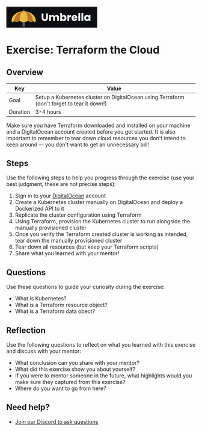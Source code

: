 <a href="../../overview/README.md"><img src="../umbrella.svg" alt="Umbrella project"></a>

# Exercise: Terraform the Cloud

## Overview

| Key | Value |
| --- | --- |
| Goal | Setup a Kubernetes cluster on DigitalOcean using Terraform (don't forget to tear it down!) |
| Duration | 3-4 hours |

Make sure you have Terraform downloaded and installed on your machine and a DigitalOcean account created before you get started. It is also important to remember to tear down cloud resources you don't intend to keep around -- you don't want to get an unnecessary bill!

## Steps

Use the following steps to help you progress through the exercise (use your best judgment, these are not precise steps):

1. Sign in to your [DigitalOcean](https://www.digitalocean.com/) account
2. Create a Kubernetes cluster manually on DigitalOcean and deploy a Dockerized API to it
3. Replicate the cluster configuration using Terraform
4. Using Terraform, provision the Kubernetes cluster to run alongside the manually provisioned cluster
5. Once you verify the Terraform created cluster is working as intended, tear down the manually provisioned cluster
6. Tear down all resources (but keep your Terraform scripts)
7. Share what you learned with your mentor!

## Questions

Use these questions to guide your curiosity during the exercise:

- What is Kubernetes?
- What is a Terraform resource object?
- What is a Terraform data obect?

## Reflection

Use the following questions to reflect on what you learned with this exercise and discuss with your mentor:

- What conclusion can you share with your mentor?
- What did this exercise show you about yourself?
- If you were to mentor someone in the future, what highlights would you make sure they captured from this exercise? 
- Where do you want to go from here?

## Need help?

- [Join our Discord to ask questions](https://discord.gg/bDVYvG3Czd)
